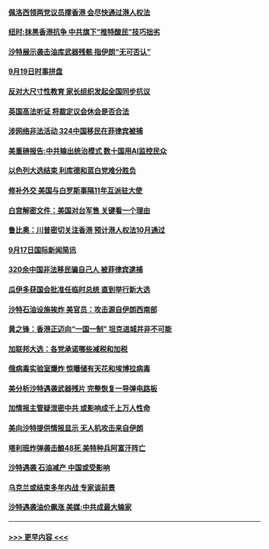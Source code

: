 #### [佩洛西领两党议员撑香港 会尽快通过港人权法](../pages/prog202/a102667777.md?t=09190300) 
#### [纽时:抹黑香港抗争 中共旗下“推特酸民”技巧拙劣](../pages/prog202/a102667666.md?t=09190300) 
#### [沙特展示袭击油库武器残骸 指伊朗“无可否认”](../pages/prog202/a102667583.md?t=09190300) 
#### [9月19日时事拼盘](../pages/prog202/a102667605.md?t=09190300) 
#### [反对大尺寸性教育 家长组织发起全国同步抗议](../pages/prog202/a102667582.md?t=09190300) 
#### [英国高法听证 将裁定议会休会是否合法](../pages/prog202/a102667455.md?t=09190300) 
#### [涉网络非法活动 324中国移民在菲律宾被捕](../pages/prog202/a102667360.md?t=09190300) 
#### [美重磅报告:中共输出统治模式 数十国用AI监控民众](../pages/prog202/a102667378.md?t=09190300) 
#### [以色列大选结束 利库德和蓝白党难分胜负](../pages/prog202/a102667373.md?t=09190300) 
#### [修补外交 美国与白罗斯事隔11年互派驻大使](../pages/prog202/a102667251.md?t=09190300) 
#### [白宫解密文件：美国对台军售 关键看一个理由](../pages/prog202/a102667257.md?t=09190300) 
#### [鲁比奥：川普密切关注香港 预计港人权法10月通过](../pages/prog202/a102667198.md?t=09190300) 
#### [9月17日国际新闻简讯](../pages/prog202/a102667237.md?t=09190300) 
#### [320余中国非法移民骗自己人 被菲律宾逮捕](../pages/prog202/a102667231.md?t=09190300) 
#### [瓜伊多获国会批准任临时总统 直到举行新大选](../pages/prog202/a102667129.md?t=09190300) 
#### [沙特石油设施挨炸 美官员：攻击源自伊朗西南部](../pages/prog202/a102667116.md?t=09190300) 
#### [黄之锋：香港正迈向“一国一制” 坦克进城并非不可能](../pages/prog202/a102667074.md?t=09190300) 
#### [加联邦大选：各党承诺哪些减税和加税](../pages/prog202/a102667021.md?t=09190300) 
#### [俄病毒实验室爆炸 惊曝储有天花和埃博拉病毒](../pages/prog202/a102667005.md?t=09190300) 
#### [美分析沙特遇袭武器残片 完整恢复一导弹电路板](../pages/prog202/a102666995.md?t=09190300) 
#### [加情报主管疑泄密中共 或影响成千上万人性命](../pages/prog202/a102666881.md?t=09190300) 
#### [美向沙特提供情报显示 无人机攻击来自伊朗](../pages/prog202/a102666971.md?t=09190300) 
#### [塔利班炸弹袭击酿48死 美特种兵阿富汗阵亡](../pages/prog202/a102666819.md?t=09190300) 
#### [沙特遇袭 石油减产 中国或受影响](../pages/prog202/a102666937.md?t=09190300) 
#### [乌克兰或结束多年内战 专家谈前景](../pages/prog202/a102666926.md?t=09190300) 
#### [沙特遇袭油价飙涨 美媒:中共成最大输家](../pages/prog202/a102666812.md?t=09190300) 

----
#### [ >>> 更早内容 <<< ](../indexes/prog202-earlier.md)
